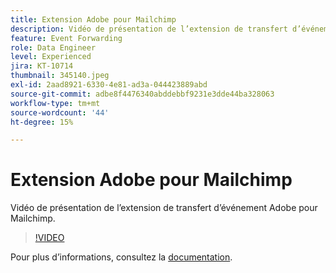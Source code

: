 ```yaml
---
title: Extension Adobe pour Mailchimp
description: Vidéo de présentation de l’extension de transfert d’événement Adobe pour Mailchimp.
feature: Event Forwarding
role: Data Engineer
level: Experienced
jira: KT-10714
thumbnail: 345140.jpeg
exl-id: 2aad8921-6330-4e81-ad3a-044423889abd
source-git-commit: adbe8f4476340abddebbf9231e3dde44ba328063
workflow-type: tm+mt
source-wordcount: '44'
ht-degree: 15%

---
```


# Extension Adobe pour Mailchimp

Vidéo de présentation de l’extension de transfert d’événement Adobe pour Mailchimp.

>[!VIDEO](https://video.tv.adobe.com/v/345140/?quality=12&learn=on)

Pour plus dʼinformations, consultez la [documentation](https://experienceleague.adobe.com/docs/experience-platform/tags/extensions/adobe/mailchimp-edge/overview.html).

